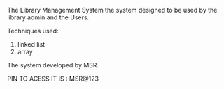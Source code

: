 The Library Management System the system designed to be used by the library admin and the Users.

Techniques used: 
1. linked list
2. array

The system developed by MSR.

PIN TO ACESS IT IS : MSR@123
